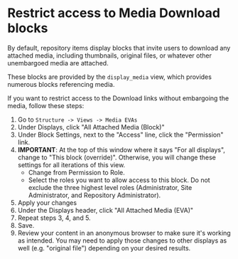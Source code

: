 # Restrict access to Media Download blocks

By default, repository items display blocks that invite users to download any attached media, including thumbnails, original files, or whatever other unembargoed media are attached.

These blocks are provided by the `display_media` view, which provides numerous blocks referencing media.

If you want to restrict access to the Download links without embargoing the media, follow these steps:

1. Go to `Structure -> Views -> Media EVAs`
2. Under Displays, click "All Attached Media (Block)"
3. Under Block Settings, next to the "Access" line, click the "Permission" link.
4. **IMPORTANT**: At the top of this window where it says "For all displays", change to "This block (override)". Otherwise, you will change these settings for all iterations of this view.
    - Change from Permission to Role.
    - Select the roles you want to allow access to this block. Do not exclude the three highest level roles (Administrator, Site Administrator, and Repository Administrator).
5. Apply your changes
6. Under the Displays header, click "All Attached Media (EVA)"
7. Repeat steps 3, 4, and 5.
8. Save.
9. Review your content in an anonymous browser to make sure it's working as intended. You may need to apply those changes to other displays as well (e.g. "original file") depending on your desired results.